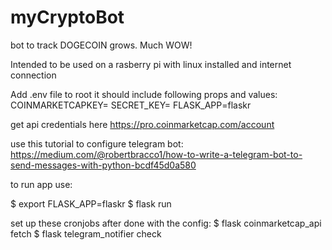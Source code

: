 # myCryptoBot
bot to track DOGECOIN grows. Much WOW!

Intended to be used on a rasberry pi with linux installed and internet connection 

Add .env file to root it should include following props and values:
COINMARKETCAPKEY=
SECRET_KEY=
FLASK_APP=flaskr

get api credentials here https://pro.coinmarketcap.com/account

use this tutorial to configure telegram bot: https://medium.com/@robertbracco1/how-to-write-a-telegram-bot-to-send-messages-with-python-bcdf45d0a580

to run app use:

$ export FLASK_APP=flaskr
$ flask run

set up these cronjobs after done with the config:
$ flask coinmarketcap_api fetch
$ flask telegram_notifier check